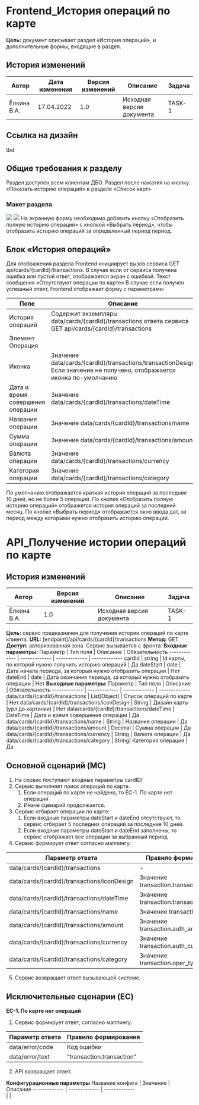 # Frontend_История операций по карте
**Цель:** документ описывает раздел «История операций», и дополнительные формы, входящие в раздел.
## История изменений
Автор | Дата изменения | Версия изменений | Описание | Задача |
------------- | ------------- | ------------- | ------------- | -------------
Ёлкина В.А.|17.04.2022 |1.0|Исходная версия документа|TASK-1
## Ссылка на дизайн
tbd
## Общие требования к разделу
Раздел доступен всем клиентам ДБО. Раздел после нажатия на кнопку «Показать историю операций» в разделе «Список карт»
### Макет раздела
![](//1.jpg/150x100)
![](//2.jpg/150x100)
На экранную форму необходимо добавить кнопку «Отобразить полную историю операций» с кнопкой «Выбрать период», чтобы отобразить историю операций за определенный период период.
## Блок «История операций»
Для отображения раздела Frontend инициирует вызов сервиса GET api/cards/{cardId}/transactions.
В случае если от сервиса получена ошибка или пустой ответ, отображается экран с ошибкой. Текст сообщения «Отсутствуют операции по карте»
В случае если получен успешный ответ, Frontend отображает форму с параметрами:

Поле | Описание
------------- | -------------
История операций	| Содержит экземпляры data/cards/{cardId}/transactions ответа сервиса GET api/cards/{cardId}/transactions
Элемент Операция |
Иконка	 | Значение data/cards/{cardId}/transactions/transactionDesign Если значение не получено, отображается иконка по-умолчанию
Дата и время совершения операции	| Значение data/cards/{cardId}/transactions/dateTime
Название операции	| Значение data/cards/{cardId}/transactions/name
Сумма операции	| Значение data/cards/{cardId}/transactions/amount
Валюта операции	| Значение data/cards/{cardId}/transactions/currency
Категория операции	| Значение data/cards/{cardId}/transactions/category
По умолчанию отображается краткая история операций за последние 10 дней, но не более 5 операций.
По кнопке «Отобразить полную историю операций» отображется история операций за последний месяц. По кнопке «Выбрать период» отображается окно ввода дат, за период между которыми нужно отобразить историю операций.
# API_Получение истории операций по карте
## История изменений
Автор | Версия изменений | Описание | Задача |
------------- | ------------- | ------------- | -------------
Ёлкина В.А.|1.0|Исходная версия документа|TASK-1
**Цель:** сервис предназначен для получения истории операций по карте клиента.
**URL:** [endpoint]/api/cards/{cardId}/transactions
**Метод:** GET
**Доступ:** авторизованная зона. Сервис вызывается с фронта.
**Входные параметры:**
Параметр	| Тип поля	| Описание	| Обязательность
------------- | ------------- | ------------- | -------------
cardId	| string	| Id карты, по которой нужно получить историю операций	| Да
dateStart	| date	| Дата начала периода, за который нужно отобразить операции	| Нет
dateEnd	| date	| Дата окончания периода, за который нужно отобразить операции	| Нет
**Выходные параметры:**
Параметр	| Тип поля	| Описание	| Обязательность
------------- | ------------- | ------------- | -------------
data/cards/{cardId}/transactions | List[Object]	| Список операций по карте	| Нет
data/cards/{cardId}/transactions/iconDesign	| String	| Дизайн карты (урл до картинки)	| Нет
data/cards/{cardId}/transactions/dateTime	| DateTime	| Дата и время совершения операции	| Да
data/cards/{cardId}/transactions/name	| String	| Название операции	| Да
data/cards/{cardId}/transactions/amount	| Decimal	| Сумма операции	| Да
data/cards/{cardId}/transactions/currency	| String	| Валюта операции	| Да
data/cards/{cardId}/transactions/category	| String| Категория операции | Да
## Основной сценарий (MC)
1.	На сервис поступают входные параметры cardID/
2.	Сервис выполняет поиск операций по карте.
	  1.	Если операций по карте не найдено, то ЕС-1. По карте нет операций
	  2.	Иначе сценарий продолжается.
3.	Сервис отбирает операции по карте:
	  1.	Если входные параметры dateStart и dateEnd отсутствуют, то сервис отбирает 5 последних операций за последние 10 дней.
	  2.	Если входные параметры dateStart и dateEnd заполнены, то сервис отображает все операции за выбранный период
4.	Сервис формирует ответ согласно маппингу:

Параметр ответа	| Правило формирования
------------- | -------------
data/cards/{cardId}/transactions | -
data/cards/{cardId}/transactions/iconDesign	| Значение transaction.transaction_design
data/cards/{cardId}/transactions/dateTime	| Значение transaction.transaction_date
data/cards/{cardId}/transactions/name	| Значение  transaction.
data/cards/{cardId}/transactions/amount	| Значение  transaction.auth_amount
data/cards/{cardId}/transactions/currency	| Значение  transaction.auth_currency
data/cards/{cardId}/transactions/category	| Значение  transaction.oper_type

5.	Сервис возвращает ответ вызывающей системе.
## Исключительные сценарии (EC)
**ЕС-1. По карте нет операций**

1.	Сервис формирует ответ, согласно маппингу.

Параметр ответа	| Правило формирования
------------- | -------------
data/error/code	| Код ошибки
data/error/text	| “transaction.transaction”

2.	API возвращает ответ.

**Конфигурационные параметры**
Название конфига	| Значение	| Описание
------------- | ------------- | -------------	 	 
| | 